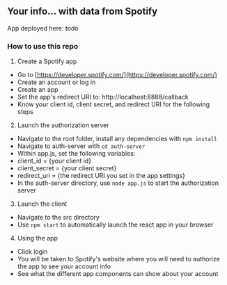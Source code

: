 ## Your info... with data from Spotify

App deployed here: todo

### How to use this repo
1. Create a Spotify app
 - Go to [https://developer.spotify.com/](https://developer.spotify.com/)
 - Create an account or log in
 - Create an app
 - Set the app's redirect URI to: http://localhost:8888/callback
 - Know your client id, client secret, and redirect URI for the following steps

2. Launch the authorization server
 - Navigate to the root folder, install any dependencies with `npm install`
 - Navigate to auth-server with `cd auth-server`
 - Within app.js, set the following variables:
  - client_id = {your client id}
  - client_secret = {your client secret}
  - redirect_uri = {the redirect URI you set in the app settings}
 - In the auth-server directory, use `node app.js` to start the authorization server

3. Launch the client
 - Navigate to the src directory
 - Use `npm start` to automatically launch the react app in your browser

4. Using the app
 - Click login
  - You will be taken to Spotify's website where you will need to authorize the app to see your account info
 - See what the different app components can show about your account
